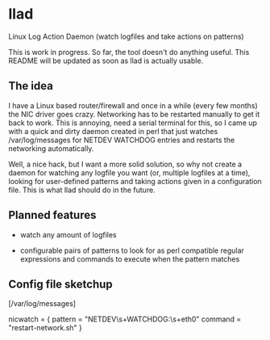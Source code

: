 # llad

Linux Log Action Daemon (watch logfiles and take actions on patterns)

This is work in progress. So far, the tool doesn't do anything useful. This
README will be updated as soon as llad is actually usable.

## The idea

I have a Linux based router/firewall and once in a while (every few months)
the NIC driver goes crazy. Networking has to be restarted manually to get it
back to work. This is annoying, need a serial terminal for this, so I came up
with a quick and dirty daemon created in perl that just watches
/var/log/messages for NETDEV WATCHDOG entries and restarts the networking
automatically.

Well, a nice hack, but I want a more solid solution, so why not create a
daemon for watching any logfile you want (or, multiple logfiles at a time),
looking for user-defined patterns and taking actions given in a configuration
file. This is what llad should do in the future.

## Planned features

- watch any amount of logfiles

- configurable pairs of patterns to look for as perl compatible regular
expressions and commands to execute when the pattern matches

## Config file sketchup

  [/var/log/messages]

  nicwatch = {
    pattern = "NETDEV\s+WATCHDOG:\s+eth0"
    command = "restart-network.sh"
  }

